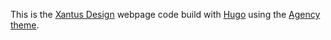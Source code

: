 This is the [Xantus Design](http://xantusdesign.com/ "Xantus Design") webpage code build with [Hugo](https://gohugo.io/)
using the [Agency theme](https://github.com/digitalcraftsman/hugo-agency-theme).
